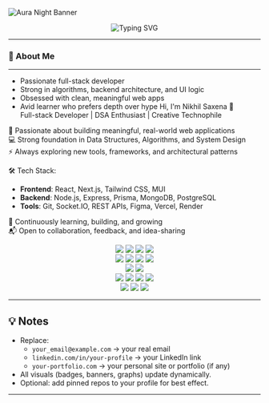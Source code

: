 ![Aura Night Banner](https://capsule-render.vercel.app/api?type=waving&color=0:0101fb,100:16213e&height=230&section=header&text=Nikhil%20Saxena&fontColor=eaea01&fontSize=40&fontAlignY=40)

<p align="center">
  <img src="https://readme-typing-svg.demolab.com?font=Fira+Code&weight=500&pause=1000&color=E94560&center=true&vCenter=true&width=435&lines=Full-stack+Developer;DSA+Enthusiast;Always+Building%2C+Always+Learning;Lover+of+Clean+UI+%26+Real-world+Apps" alt="Typing SVG" />
</p>

---

### 🧠 About Me

---

+ Passionate full-stack developer
+ Strong in algorithms, backend architecture, and UI logic
+ Obsessed with clean, meaningful web apps
+ Avid learner who prefers depth over hype
Hi, I'm Nikhil Saxena 👋  
Full-stack Developer | DSA Enthusiast | Creative Technophile  

🧠 Passionate about building meaningful, real-world web applications  
💻 Strong foundation in Data Structures, Algorithms, and System Design  
⚡ Always exploring new tools, frameworks, and architectural patterns  

🛠️ Tech Stack:
- **Frontend**: React, Next.js, Tailwind CSS, MUI  
- **Backend**: Node.js, Express, Prisma, MongoDB, PostgreSQL  
- **Tools**: Git, Socket.IO, REST APIs, Figma, Vercel, Render  

🌱 Continuously learning, building, and growing  
📬 Open to collaboration, feedback, and idea-sharing  

<div align="center"> <!-- Frontend --> <img src="https://img.shields.io/badge/React-61DAFB?style=for-the-badge&logo=react&logoColor=000" /> <img src="https://img.shields.io/badge/Next.js-000000?style=for-the-badge&logo=nextdotjs&logoColor=white" /> <img src="https://img.shields.io/badge/TailwindCSS-06B6D4?style=for-the-badge&logo=tailwindcss&logoColor=white" /> <img src="https://img.shields.io/badge/MUI-007FFF?style=for-the-badge&logo=mui&logoColor=white" /> <!-- Backend --> <br /> <img src="https://img.shields.io/badge/Node.js-339933?style=for-the-badge&logo=nodedotjs&logoColor=white" /> <img src="https://img.shields.io/badge/Express-000000?style=for-the-badge&logo=express&logoColor=white" /> <img src="https://img.shields.io/badge/Prisma-2D3748?style=for-the-badge&logo=prisma&logoColor=white" /> <img src="https://img.shields.io/badge/Socket.IO-010101?style=for-the-badge&logo=socket.io&logoColor=white" /> <!-- Database --> <br /> <img src="https://img.shields.io/badge/MongoDB-47A248?style=for-the-badge&logo=mongodb&logoColor=white" /> <img src="https://img.shields.io/badge/PostgreSQL-4169E1?style=for-the-badge&logo=postgresql&logoColor=white" /> <!-- Tools --> <br /> <img src="https://img.shields.io/badge/Figma-F24E1E?style=for-the-badge&logo=figma&logoColor=white" /> <img src="https://img.shields.io/badge/Vercel-000000?style=for-the-badge&logo=vercel&logoColor=white" /> <img src="https://img.shields.io/badge/Render-46E3B7?style=for-the-badge&logo=render&logoColor=000000" /> <img src="https://img.shields.io/badge/Git-F05032?style=for-the-badge&logo=git&logoColor=white" /> </div>

<div align="center">
<a href="mailto:your_email@example.com"><img src="https://img.shields.io/badge/Email-e94560?style=for-the-badge&logo=gmail&logoColor=white" /></a>
<a href="https://linkedin.com/in/your-profile" target="_blank"><img src="https://img.shields.io/badge/LinkedIn-0077B5?style=for-the-badge&logo=linkedin&logoColor=white" /></a>
<a href="https://your-portfolio.com" target="_blank"><img src="https://img.shields.io/badge/Portfolio-000000?style=for-the-badge&logo=firefox-browser&logoColor=white" /></a>

</div>


---

## 💡 Notes
- Replace:
  - `your_email@example.com` → your real email
  - `linkedin.com/in/your-profile` → your LinkedIn link
  - `your-portfolio.com` → your personal site or portfolio (if any)
- All visuals (badges, banners, graphs) update dynamically.
- Optional: add pinned repos to your profile for best effect.

---
